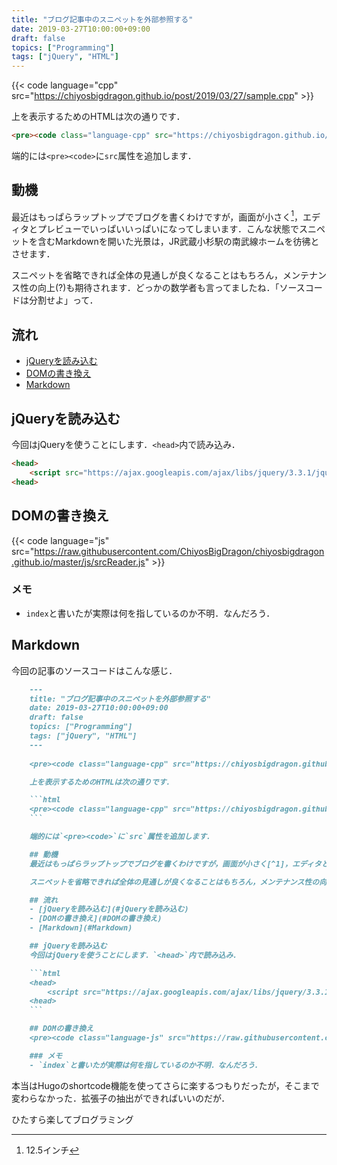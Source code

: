 ```yaml
---
title: "ブログ記事中のスニペットを外部参照する"
date: 2019-03-27T10:00:00+09:00
draft: false
topics: ["Programming"]
tags: ["jQuery", "HTML"]
---
```


{{< code language="cpp" src="https://chiyosbigdragon.github.io/post/2019/03/27/sample.cpp" >}}

上を表示するためのHTMLは次の通りです．

```html
<pre><code class="language-cpp" src="https://chiyosbigdragon.github.io/post/2019/03/27/sample.cpp"></code></pre>
```

端的には`<pre><code>`に`src`属性を追加します．

## 動機
最近はもっぱらラップトップでブログを書くわけですが，画面が小さく[^1]，エディタとプレビューでいっぱいいっぱいになってしまいます．こんな状態でスニペットを含むMarkdownを開いた光景は，JR武蔵小杉駅の南武線ホームを彷彿とさせます．

スニペットを省略できれば全体の見通しが良くなることはもちろん，メンテナンス性の向上(?)も期待されます．どっかの数学者も言ってましたね．「ソースコードは分割せよ」って．

## 流れ
- [jQueryを読み込む](#jQueryを読み込む)
- [DOMの書き換え](#DOMの書き換え)
- [Markdown](#Markdown)

## jQueryを読み込む
今回はjQueryを使うことにします．`<head>`内で読み込み．

```html
<head>
    <script src="https://ajax.googleapis.com/ajax/libs/jquery/3.3.1/jquery.min.js"></script>
<head>
```

## DOMの書き換え
{{< code language="js" src="https://raw.githubusercontent.com/ChiyosBigDragon/chiyosbigdragon.github.io/master/js/srcReader.js" >}}

### メモ
- `index`と書いたが実際は何を指しているのか不明．なんだろう．

## Markdown
今回の記事のソースコードはこんな感じ．

```markdown
    ---
    title: "ブログ記事中のスニペットを外部参照する"
    date: 2019-03-27T10:00:00+09:00
    draft: false
    topics: ["Programming"]
    tags: ["jQuery", "HTML"]
    ---
    
    <pre><code class="language-cpp" src="https://chiyosbigdragon.github.io/post/2019/03/27/sample.cpp"></code></pre>

    上を表示するためのHTMLは次の通りです．

    ```html
    <pre><code class="language-cpp" src="https://chiyosbigdragon.github.io/post/2019/03/27/sample.cpp"></code></pre>
    ```

    端的には`<pre><code>`に`src`属性を追加します．

    ## 動機
    最近はもっぱらラップトップでブログを書くわけですが，画面が小さく[^1]，エディタとプレビューでいっぱいいっぱいになってしまいます．こんな状態でスニペットを含むMarkdownを開いた光景は，JR武蔵小杉駅の南武線ホームを彷彿とさせます．

    スニペットを省略できれば全体の見通しが良くなることはもちろん，メンテナンス性の向上(?)も期待されます．どっかの数学者も言ってましたね．「ソースコードは分割せよ」って．

    ## 流れ
    - [jQueryを読み込む](#jQueryを読み込む)
    - [DOMの書き換え](#DOMの書き換え)
    - [Markdown](#Markdown)

    ## jQueryを読み込む
    今回はjQueryを使うことにします．`<head>`内で読み込み．

    ```html
    <head>
        <script src="https://ajax.googleapis.com/ajax/libs/jquery/3.3.1/jquery.min.js"></script>
    <head>
    ```

    ## DOMの書き換え
    <pre><code class="language-js" src="https://raw.githubusercontent.com/ChiyosBigDragon/chiyosbigdragon.github.io/master/js/srcReader.js"></code></pre>

    ### メモ
    - `index`と書いたが実際は何を指しているのか不明．なんだろう．
```

本当はHugoのshortcode機能を使ってさらに楽するつもりだったが，そこまで変わらなかった．拡張子の抽出ができればいいのだが．

ひたすら楽してブログラミング

[^1]: 12.5インチ
